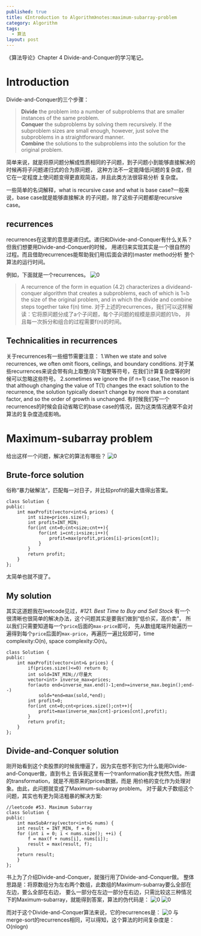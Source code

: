 ```yaml
---
published: true
title: 《Introduction to Algorithm》notes:maximum-subarray-problem
category: Algorithm
tags: 
  - 算法
layout: post
---
```


《算法导论》Chapter 4 Divide-and-Conquer的学习笔记。

# Introduction

Divide-and-Conquer的三个步骤：
>**Divide** the problem into a number of subproblems that are smaller instances of the
same problem.  
**Conquer** the subproblems by solving them recursively. If the subproblem sizes are
small enough, however, just solve the subproblems in a straightforward manner.  
**Combine** the solutions to the subproblems into the solution for the original problem.

简单来说，就是将原问题分解成性质相同的子问题，到子问题小到能够直接解决的时候再将子问题递归式的合为原问题，
这种方法不一定能降低问题的复杂度，但它在一定程度上使问题变得更直观简洁，并且此类方法很容易分析
复杂度。

一些简单的名词解释，what is recursive case and what is base case?一般来说，base case就是能够直接解决
的子问题，除了这些子问题都是recursive case。

## recurrences

recurrences在这里的意思是递归式。递归和Divide-and-Conquer有什么关系？但我们想要用Divide-and-Conquer的时候，
用递归来实现其实是一个很自然的过程。而且借助recurrences能帮助我们用(后面会讲的)master method分析
整个算法的运行时间。

例如，下面就是一个recurrences。
![0](https://raw.githubusercontent.com/Logos23333/Logos23333.github.io/master/_posts/image/dac1/0.png)

>A recurrence of the form in equation (4.2) characterizes a divideand-conquer algorithm that creates a subproblems, each of which is 1=b the 
size of the original problem, and in which the divide and combine steps together take f(n) time.
对于上述的recurrences，我们可以这样解读：它将原问题分成了a个子问题，每个子问题的规模是原问题的1/b，
并且每一次拆分和组合的过程需要f(n)的时间。

## Technicalities in recurrences

关于recurrences有一些细节需要注意：
1.When we state and solve recurrences, we often omit floors, ceilings, and boundary conditions.
对于某些recurrences来说会带有向上取整/向下取整等符号，在我们计算复杂度等的时候可以忽略这些符号。
2.sometimes we ignore the (if n=1) case,The reason is that although changing
the value of T(1) changes the exact solution to the recurrence, the solution typically doesn’t change by more than a constant factor, and so the order of growth is
unchanged. 有时候我们写一个recurrences的时候会自动省略它的base case的情况，因为这类情况通常不会对
算法的复杂度造成影响。

# Maximum-subarray problem

给出这样一个问题，解决它的算法有哪些？
![0](https://raw.githubusercontent.com/Logos23333/Logos23333.github.io/master/_posts/image/dac1/1.png)

## Brute-force solution

俗称“暴力破解法”，匹配每一对日子，并比较profit的最大值得出答案。

	class Solution {
	public:
		int maxProfit(vector<int>& prices) {
			int size=prices.size();
			int profit=INT_MIN;
			for(int cnt=0;cnt<size;cnt++){
				for(int i=cnt;i<size;i++){
					profit=max(profit,prices[i]-prices[cnt]);
				}
			}
			return profit;
		}
	};

太简单也就不提了。

## My solution

其实这道题我在leetcode见过，*#121. Best Time to Buy and Sell Stock*
有一个很清晰也很简单的解决办法，这个问题其实是要我们做到“低价买，高价卖”，
所以我们只需要知道每一个`price`后面的`max-price`即可，
先从数组尾端开始遍历一遍得到每个`price`后面的`max-price`，再遍历一遍比较即可，time complexity:O(n), space complexity:O(n)。

	class Solution {
	public:
		int maxProfit(vector<int>& prices) {
			if(prices.size()<=0) return 0;
			int sold=INT_MIN;//尽量大
			vector<int> inverse_max=prices;
			for(auto end=inverse_max.end()-1;end>=inverse_max.begin();end--)
				sold=*end=max(sold,*end);
			int profit=0;
			for(int cnt=0;cnt<prices.size();cnt++){
				profit=max(inverse_max[cnt]-prices[cnt],profit);
			}
			return profit;
		}
	};

## Divide-and-Conquer solution

刚开始看到这个卖股票的时候我懵逼了，因为实在想不到它为什么能用Divide-and-Conquer做，直到书上
告诉我这里有一个tranformation我才恍然大悟。所谓的transformation，就是不用原来的prices数据，而是
用价格的变化作为处理对象。由此，此问题就变成了Maximum-subarray problem。
对于最大子数组这个问题，其实也有更为简洁粗暴的解决方案:

	//leetcode #53. Maximum Subarray
	class Solution {
	public:
		int maxSubArray(vector<int>& nums) {
		int result = INT_MIN, f = 0;
		for (int i = 0; i < nums.size(); ++i) {
			f = max(f + nums[i], nums[i]);
			result = max(result, f);
		}
		return result;
		}
	};

书上为了介绍Divide-and-Conquer，就强行用了Divide-and-Conquer做。
整体思路是：将原数组分为左右两个数组，此数组的Maximum-subarray要么全部在左边，要么全部在右边，
要么一部分在左边一部分在右边，只需比较这三种情况下的Maximum-subarray，就能得到答案，算法的伪代码是：
![0](https://raw.githubusercontent.com/Logos23333/Logos23333.github.io/master/_posts/image/dac1/2.png)
![0](https://raw.githubusercontent.com/Logos23333/Logos23333.github.io/master/_posts/image/dac1/3.png)

而对于这个Divide-and-Conquer算法来说，它的recurrences是：
![0](https://raw.githubusercontent.com/Logos23333/Logos23333.github.io/master/_posts/image/dac1/4.png)
与merge-sort的recurrences相同，可以得知，这个算法的时间复杂度是：O(nlogn)


	
